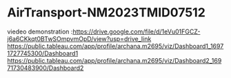 # AirTransport-NM2023TMID07512

viedeo demonstration :https://drive.google.com/file/d/1eVu01FGCZ-j6a6CKkqt0BTwSOmpvmOpD/view?usp=drive_link
https://public.tableau.com/app/profile/archana.m2695/viz/Dashboard1_16971727745300/Dashboard1
https://public.tableau.com/app/profile/archana.m2695/viz/Dashboard2_16971730483900/Dashboard2
